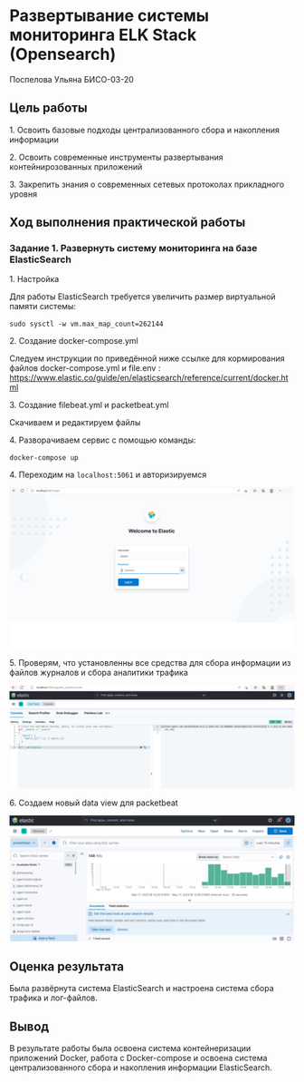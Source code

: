 # Развертывание системы мониторинга ELK Stack (Opensearch)
Поспелова Ульяна БИСО-03-20

## Цель работы

1\. Освоить базовые подходы централизованного сбора и накопления
информации

2\. Освоить современные инструменты развертывания контейнирозованных
приложений

3\. Закрепить знания о современных сетевых протоколах прикладного уровня

## Ход выполнения практической работы

### Задание 1. Развернуть систему мониторинга на базе ElasticSearch

1\. Настройка

Для работы ElasticSearch требуется увеличить размер виртуальной памяти
системы:

    sudo sysctl -w vm.max_map_count=262144

2\. Создание docker-compose.yml

Следуем инструкции по приведённой ниже ссылке для кормирования файлов
docker-compose.yml и file.env :
https://www.elastic.co/guide/en/elasticsearch/reference/current/docker.html

3\. Создание filebeat.yml и packetbeat.yml

Скачиваем и редактируем файлы

4\. Разворачиваем сервис с помощью команды:

    docker-compose up

4\. Переходим на `localhost:5061` и авторизируемся

![All text](pic1.png)

5\. Проверям, что установленны все средства для сбора информации из
файлов журналов и сбора аналитики трафика

![All text](pic2.png)

6\. Создаем новый data view для packetbeat

![All text](pic3.png)

## Оценка результата

Была развёрнута система ElasticSearch и настроена система сбора трафика
и лог-файлов.

## Вывод

В результате работы была освоена система контейнеризации приложений
Docker, работа с Docker-compose и освоена система централизованного
сбора и накопления информации ElasticSearch.
